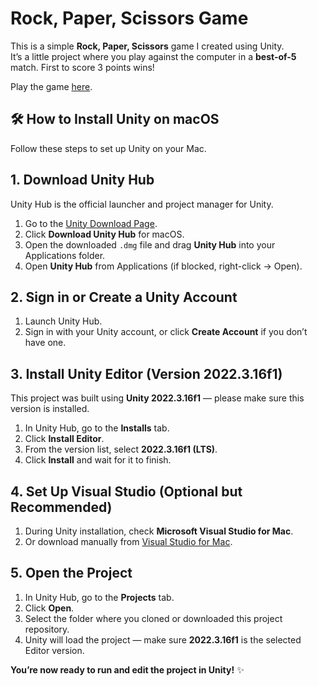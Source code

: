 # Rock, Paper, Scissors Game

This is a simple **Rock, Paper, Scissors** game I created using Unity.  
It’s a little project where you play against the computer in a **best-of-5** match. 
First to score 3 points wins!

Play the game [here](https://rock-paper-scissors-five-black.vercel.app/).

## 🛠 How to Install Unity on macOS

Follow these steps to set up Unity on your Mac.

## 1. Download Unity Hub
Unity Hub is the official launcher and project manager for Unity.

1. Go to the [Unity Download Page](https://unity.com/download).
2. Click **Download Unity Hub** for macOS.
3. Open the downloaded `.dmg` file and drag **Unity Hub** into your Applications folder.
4. Open **Unity Hub** from Applications (if blocked, right-click → Open).

## 2. Sign in or Create a Unity Account
1. Launch Unity Hub.
2. Sign in with your Unity account, or click **Create Account** if you don’t have one.

## 3. Install Unity Editor (Version 2022.3.16f1)
This project was built using **Unity 2022.3.16f1** — please make sure this version is installed.

1. In Unity Hub, go to the **Installs** tab.
2. Click **Install Editor**.
3. From the version list, select **2022.3.16f1 (LTS)**.
4. Click **Install** and wait for it to finish.

## 4. Set Up Visual Studio (Optional but Recommended)
1. During Unity installation, check **Microsoft Visual Studio for Mac**.
2. Or download manually from [Visual Studio for Mac](https://visualstudio.microsoft.com/vs/mac/).

## 5. Open the Project
1. In Unity Hub, go to the **Projects** tab.
2. Click **Open**.
3. Select the folder where you cloned or downloaded this project repository.
4. Unity will load the project — make sure **2022.3.16f1** is the selected Editor version.

**You’re now ready to run and edit the project in Unity!** ✨
